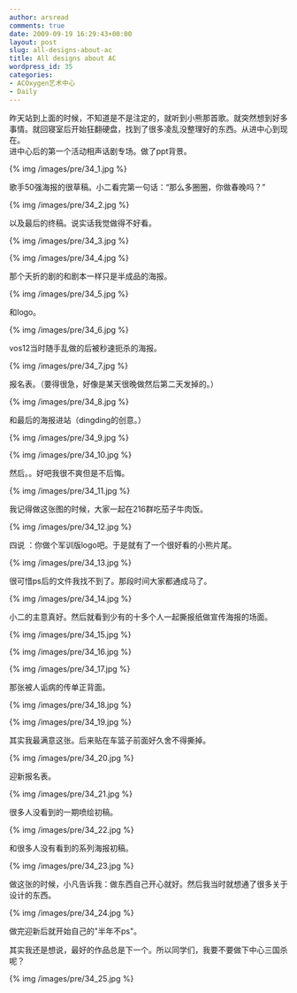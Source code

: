 ```yaml
---
author: arsread
comments: true
date: 2009-09-19 16:29:43+00:00
layout: post
slug: all-designs-about-ac
title: All designs about AC
wordpress_id: 35
categories:
- ACOxygen艺术中心
- Daily
---
```


昨天站到上面的时候，不知道是不是注定的，就听到小熊那首歌。就突然想到好多事情。就回寝室后开始狂翻硬盘，找到了很多凌乱没整理好的东西。从进中心到现在。  
进中心后的第一个活动相声话剧专场。做了ppt背景。  
  
{% img /images/pre/34_1.jpg %}
  
歌手50强海报的很草稿。小二看完第一句话：“那么多圈圈，你做春晚吗？”  
  
{% img /images/pre/34_2.jpg %}
  
以及最后的终稿。说实话我觉做得不好看。  
  
{% img /images/pre/34_3.jpg %}
  
{% img /images/pre/34_4.jpg %}
  
那个夭折的剧的和剧本一样只是半成品的海报。  
  
{% img /images/pre/34_5.jpg %}
  
和logo。  
  
{% img /images/pre/34_6.jpg %}
  
vos12当时随手乱做的后被秒速扼杀的海报。  
  
{% img /images/pre/34_7.jpg %}
  
报名表。（要得很急，好像是某天很晚做然后第二天发掉的。）  
  
{% img /images/pre/34_8.jpg %}
  
和最后的海报进站（dingding的创意。）  
  
{% img /images/pre/34_9.jpg %}
  
{% img /images/pre/34_10.jpg %}
  
  
然后。。好吧我很不爽但是不后悔。  
  
{% img /images/pre/34_11.jpg %}
  
我记得做这张图的时候，大家一起在216群吃茄子牛肉饭。  
  
{% img /images/pre/34_12.jpg %}
  
四说 ：你做个军训版logo吧。于是就有了一个很好看的小熊片尾。  
  
{% img /images/pre/34_13.jpg %}
  
很可惜ps后的文件我找不到了。那段时间大家都通成马了。  
  
{% img /images/pre/34_14.jpg %}
  
小二的主意真好。然后就看到少有的十多个人一起撕报纸做宣传海报的场面。  
  
{% img /images/pre/34_15.jpg %}
  
{% img /images/pre/34_16.jpg %}
  
{% img /images/pre/34_17.jpg %}
  
那张被人诟病的传单正背面。  
  
{% img /images/pre/34_18.jpg %}
  
{% img /images/pre/34_19.jpg %}
  
其实我最满意这张。后来贴在车篮子前面好久舍不得撕掉。  
  
{% img /images/pre/34_20.jpg %}
  
迎新报名表。  
  
{% img /images/pre/34_21.jpg %}
  
很多人没看到的一期喷绘初稿。  
  
{% img /images/pre/34_22.jpg %}
  
和很多人没有看到的系列海报初稿。  
  
{% img /images/pre/34_23.jpg %}
  
做这张的时候，小凡告诉我：做东西自己开心就好。然后我当时就想通了很多关于设计的东西。  
  
{% img /images/pre/34_24.jpg %}
  
做完迎新后就开始自己的"半年不ps"。  
  
其实我还是想说，最好的作品总是下一个。所以同学们，我要不要做下中心三国杀呢？  
  
{% img /images/pre/34_25.jpg %}
